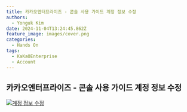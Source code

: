 ```yaml
---
title: 카카오엔터프라이즈 - 콘솔 사용 가이드 계정 정보 수정
authors:
  - Yonguk Kim
date: 2024-11-04T13:24:45.862Z
feature_image: images/cover.png
categories:
  - Hands On
tags:
  - KaKaOEnterprise
  - Account
---
```


## 카카오엔터프라이즈 - 콘솔 사용 가이드 계정 정보 수정
[![계정 정보 수정](https://img.youtube.com/vi/STR283pdyd0/0.jpg)](https://youtu.be/STR283pdyd0?si=9AidWev2vUQPlMLQ)